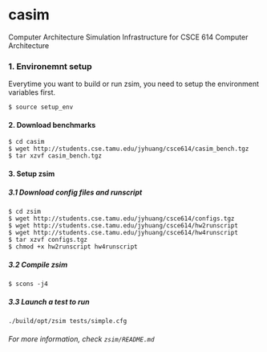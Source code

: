 # casim
Computer Architecture Simulation Infrastructure for CSCE 614 Computer Architecture



### 1. Environemnt setup

Everytime you want to build or run zsim, you need to setup the environment variables first.

```
$ source setup_env
```



#### 2. Download benchmarks

```
$ cd casim
$ wget http://students.cse.tamu.edu/jyhuang/csce614/casim_bench.tgz
$ tar xzvf casim_bench.tgz
```



#### 3. Setup zsim

##### 3.1 Download config files and runscript

```
$ cd zsim
$ wget http://students.cse.tamu.edu/jyhuang/csce614/configs.tgz
$ wget http://students.cse.tamu.edu/jyhuang/csce614/hw2runscript
$ wget http://students.cse.tamu.edu/jyhuang/csce614/hw4runscript
$ tar xzvf configs.tgz
$ chmod +x hw2runscript hw4runscript
```

##### 3.2 Compile zsim

```
$ scons -j4
```

##### 3.3 Launch a test to run

```
./build/opt/zsim tests/simple.cfg
```



###### For more information, check `zsim/README.md`
